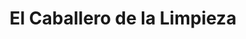 ---
title: "El Caballero de la Limpieza"
url: /eldorado/el-caballero-de-la-limpieza/
shop: general
---